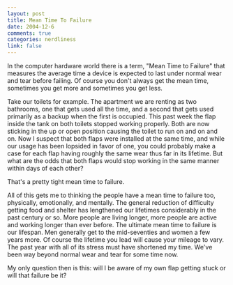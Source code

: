 ```yaml
--- 
layout: post
title: Mean Time To Failure
date: 2004-12-6
comments: true
categories: nerdliness
link: false
---
```

In the computer hardware world there is a term, "Mean Time to Failure" that measures the average time a device is expected to last under normal wear and tear before failing. Of course you don't always get the mean time, sometimes you get more and sometimes you get less.

Take our toilets for example. The apartment we are renting as two bathrooms, one that gets used all the time, and a second that gets used primarily as a backup when the first is occupied. This past week the flap inside the tank on both toilets stopped working properly. Both are now sticking in the up or open position causing the toilet to run on and on and on. Now I suspect that both flaps were installed at the same time, and while our usage has been lopsided in favor of one, you could probably make a case for each flap having roughly the same wear thus far in its lifetime. But what are the odds that both flaps would stop working in the same manner within days of each other?

That's a pretty tight mean time to failure.

All of this gets me to thinking the people have a mean time to failure too, physically, emotionally, and mentally. The general reduction of difficulty getting food and shelter has lengthened our lifetimes considerably in the past century or so. More people are living longer, more people are active and working longer than ever before. The ultimate mean time to failure is our lifespan. Men generally get to the mid-seventies and women a few years more. Of course the lifetime you lead will cause your mileage to vary. The past year with all of its stress must have shortened my time. We've been way beyond normal wear and tear for some time now.

My only question then is this: will I be aware of my own flap getting stuck or will that failure be it?
